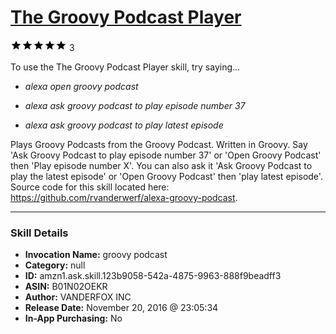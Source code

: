 # [The Groovy Podcast Player](http://alexa.amazon.com/#skills/amzn1.ask.skill.123b9058-542a-4875-9963-888f9beadff3)
![5 stars](../../images/ic_star_black_18dp_1x.png)![5 stars](../../images/ic_star_black_18dp_1x.png)![5 stars](../../images/ic_star_black_18dp_1x.png)![5 stars](../../images/ic_star_black_18dp_1x.png)![5 stars](../../images/ic_star_black_18dp_1x.png) 3

To use the The Groovy Podcast Player skill, try saying...

* *alexa open groovy podcast*

* *alexa ask groovy podcast to play episode number 37*

* *alexa ask groovy podcast to play latest episode*

Plays Groovy Podcasts from the Groovy Podcast. Written in Groovy. Say 'Ask Groovy Podcast to play episode number 37' or 'Open Groovy Podcast' then 'Play episode number X'. You can also ask it 'Ask Groovy Podcast to play the latest episode' or 'Open Groovy Podcast' then 'play latest episode'. Source code for this skill located here: https://github.com/rvanderwerf/alexa-groovy-podcast.

***

### Skill Details

* **Invocation Name:** groovy podcast
* **Category:** null
* **ID:** amzn1.ask.skill.123b9058-542a-4875-9963-888f9beadff3
* **ASIN:** B01N02OEKR
* **Author:** VANDERFOX INC
* **Release Date:** November 20, 2016 @ 23:05:34
* **In-App Purchasing:** No
